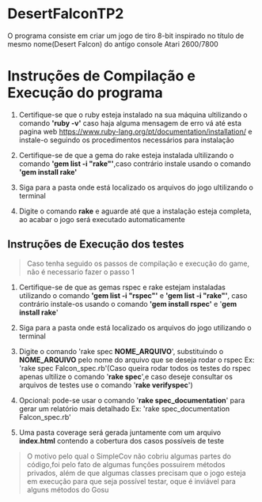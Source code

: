 # DesertFalconTP2
O programa consiste em criar um jogo de tiro 8-bit inspirado no título de mesmo nome(Desert Falcon) do antigo console Atari 2600/7800

# Instruções de Compilação e Execução do programa
1. Certifique-se que o ruby esteja instalado na sua máquina ultilizando o comando <b>'ruby -v'</b> caso haja alguma mensagem de erro vá até esta pagina web https://www.ruby-lang.org/pt/documentation/installation/ e instale-o seguindo os procedimentos necessários para instalação

2. Certifique-se de que a gema do rake esteja instalada ultilizando o comando <b>'gem list -i "rake"'</b>,caso contrário instale usando o comando <b>'gem install rake'</b>

3. Siga para a pasta onde está localizado os arquivos do jogo ultilizando o terminal

4. Digite o comando <b>rake</b> e aguarde até que a instalação esteja completa, ao acabar o jogo será executado automaticamente

## Instruções de Execução dos testes
> Caso tenha seguido os passos de compilação e execução do game, não é necessario fazer o passo 1 

1. Certifique-se de que as gemas rspec e rake estejam instaladas utilizando o comando <b>'gem list -i "rspec"'</b> e <b>'gem list -i "rake"'</b>, caso contrário instale-os usando o comando <b>'gem install rspec'</b> e '<b>gem install rake</b>'

2. Siga para a pasta onde está localizado os arquivos do jogo utilizando o terminal

3. Digite o comando 'rake spec <b>NOME_ARQUIVO</b>', substituindo o <b>NOME_ARQUIVO</b> pelo nome do arquivo
que se deseja rodar o rspec
Ex: 'rake spec Falcon_spec.rb'(Caso queira rodar todos os testes do rspec apenas ultilize o comando '<b>rake spec</b>',e caso deseje consultar os arquivos de testes use o comando '<b>rake verifyspec</b>')

4. Opcional: pode-se usar o comando '<b>rake spec_documentation</b>' para gerar um relatório mais detalhado
Ex: 'rake spec_documentation Falcon_spec.rb'

5. Uma pasta coverage será gerada juntamente com um arquivo <b>index.html</b> contendo a cobertura dos casos possíveis de teste

> O motivo pelo qual o SimpleCov não cobriu algumas partes do código,foi pelo fato de algumas funções possuirem métodos privados, além de que algumas classes precisam que o jogo esteja em execução para que seja possível testar, oque é inviável para alguns métodos do Gosu
